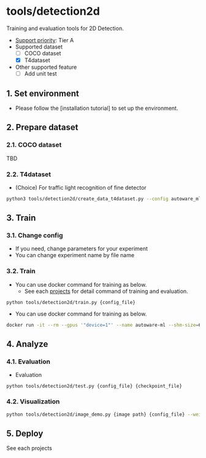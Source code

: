 # tools/detection2d

Training and evaluation tools for 2D Detection.

- [Support priority](https://github.com/tier4/AWML/blob/main/docs/design/autoware_ml_design.md#support-priority): Tier A
- Supported dataset
  - [ ] COCO dataset
  - [x] T4dataset
- Other supported feature
  - [ ] Add unit test

## 1. Set environment

- Please follow the [installation tutorial] to set up the environment.

## 2. Prepare dataset
### 2.1. COCO dataset

TBD

### 2.2. T4dataset

- (Choice) For traffic light recognition of fine detector

```bash
python3 tools/detection2d/create_data_t4dataset.py --config autoware_ml/configs/detection2d/dataset/t4dataset/tlr_finedetector.py --root_path ./data/tlr/ --data_name tlr -o ./data/tlr_pedcar
```

## 3. Train
### 3.1. Change config

- If you need, change parameters for your experiment
- You can change experiment name by file name

### 3.2. Train

- You can use docker command for training as below.
  - See each [projects](projects) for detail command of training and evaluation.

```
python tools/detection2d/train.py {config_file}
```

- You can use docker command for training as below.

```sh
docker run -it --rm --gpus '"device=1"' --name autoware-ml --shm-size=64g -d -v $PWD/:/workspace -v $PWD/data:/workspace/data autoware-ml bash -c '<command for each projects>'
```

## 4. Analyze
### 4.1. Evaluation

- Evaluation

```
python tools/detection2d/test.py {config_file} {checkpoint_file}
```

### 4.2. Visualization

```sh
python tools/detection2d/image_demo.py {image path} {config_file} --weights {pth_file}
```

## 5. Deploy

See each projects

